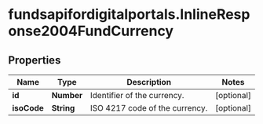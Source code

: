# fundsapifordigitalportals.InlineResponse2004FundCurrency

## Properties

Name | Type | Description | Notes
------------ | ------------- | ------------- | -------------
**id** | **Number** | Identifier of the currency. | [optional] 
**isoCode** | **String** | ISO 4217 code of the currency. | [optional] 


